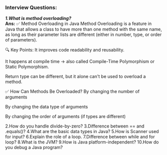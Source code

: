 ### Interview Questions:

***1.What is method overloading?***  
**Ans:**  ✅ Method Overloading in Java
Method Overloading is a feature in Java that allows a class to have more than one method with the same name, as long as their parameter lists are different (either in number, type, or order of parameters).

🔍 Key Points:
It improves code readability and reusability.

It happens at compile time → also called Compile-Time Polymorphism or Static Polymorphism.

Return type can be different, but it alone can't be used to overload a method.

✅ How Can Methods Be Overloaded?
By changing the number of arguments

By changing the data type of arguments

By changing the order of arguments (if types are different)

2.How do you handle divide-by-zero?
3.Difference between == and .equals()?
4.What are the basic data types in Java?
5.How is Scanner used for input?
6.Explain the role of a loop.
7.Difference between while and for loop?
8.What is the JVM?
9.How is Java platform-independent?
10.How do you debug a Java program?
